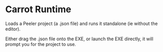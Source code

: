 Carrot Runtime
======

Loads a Peeler project (a .json file) and runs it standalone (ie without the editor).

Either drag the .json file onto the EXE, or launch the EXE directly, it will prompt you for the project to use. 